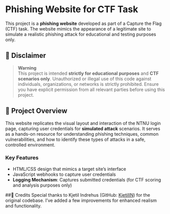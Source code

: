 # Phishing Website for CTF Task

This project is a **phishing website** developed as part of a Capture the Flag (CTF) task. The website mimics the appearance of a legitimate site to simulate a realistic phishing attack for educational and testing purposes only.

## 📜 Disclaimer

> **Warning**  
> This project is intended **strictly for educational purposes** and **CTF scenarios only**. Unauthorized or illegal use of this code against individuals, organizations, or networks is strictly prohibited. Ensure you have explicit permission from all relevant parties before using this project.

## 📂 Project Overview

This website replicates the visual layout and interaction of the NTNU login page, capturing user credentials for **simulated attack** scenarios. It serves as a hands-on resource for understanding phishing techniques, common vulnerabilities, and how to identify these types of attacks in a safe, controlled environment.

### Key Features

- HTML/CSS design that mimics a target site’s interface
- JavaScript webhooks to capture user credentials
- **Logging Mechanism**: Captures submitted credentials (for CTF scoring and analysis purposes only)

##🙏 Credits
Special thanks to Kjetil Indrehus (GitHub: [KjetilIN](https://github.com/KjetilIN)) for the original codebase. I’ve added a few improvements for enhanced realism and functionality.
